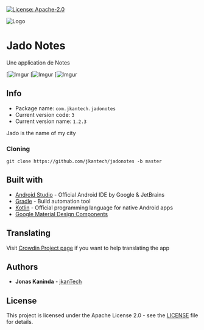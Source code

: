 [![License: Apache-2.0](https://img.shields.io/badge/License-Apache%202.0-yellow.svg)](http://www.apache.org/licenses/LICENSE-2.0)


![Logo](https://github.com/jkanTech/Jadonotes/blob/master/app/src/main/ic_launcher-playstore.png)
# Jado Notes
Une application de Notes 

[![Imgur](https://github.com/jkanTech/jadonotes/blob/master/screenshots/Jado.jpg) [![Imgur](https://github.com/jkanTech/jadonotes/blob/master/screenshots/Jado1.jpg) [![Imgur](https://github.com/jkanTech/jadonotes/blob/master/screenshots/Jado2.jpg)


## Info
* Package name: `com.jkantech.jadonotes`
* Current version code:  `3`
* Current version name: `1.2.3`

Jado is the name of my city





### Cloning

```
git clone https://github.com/jkantech/jadonotes -b master
```

## Built with

* [Android Studio](https://developer.android.com/studio) - Official Android IDE by Google & JetBrains
* [Gradle](https://github.com/gradle/gradle) - Build automation tool
* [Kotlin](https://kotlinlang.org/) - Official programming language for native Android apps
* [Google Material Design Components](https://material.io/develop/android/docs/getting-started/) 



## Translating

Visit [Crowdin Project page](https://crowdin.com/project/jadonotes) if you want to help translating the app


## Authors

* **Jonas Kaninda**  - [jkanTech](https://github.com/jkantech)


## License

This project is licensed under the Apache License 2.0 - see the [LICENSE](LICENSE) file for details.

